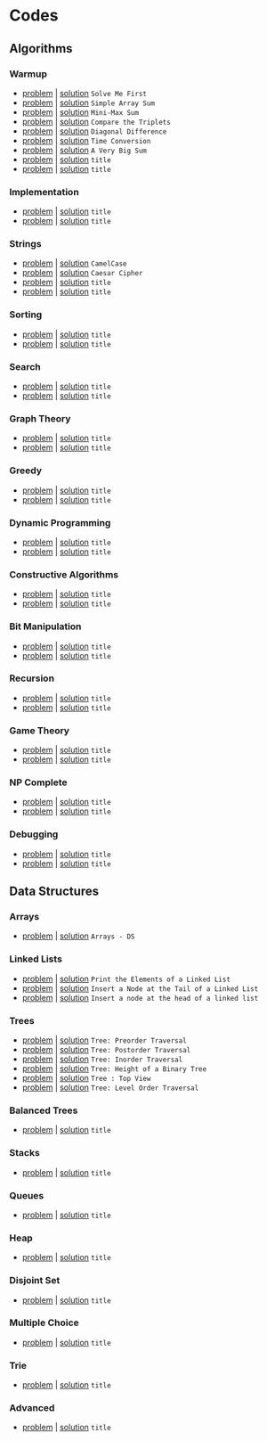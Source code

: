 # Codes

## Algorithms
### Warmup
- [problem](https://www.hackerrank.com/challenges/solve-me-first) | [solution](solve-me-first.py) `Solve Me First`
- [problem](https://www.hackerrank.com/challenges/simple-array-sum) | [solution](simple-array-sum.py) `Simple Array Sum`
- [problem](https://www.hackerrank.com/challenges/mini-max-sum) | [solution](mini-max-sum.py) `Mini-Max Sum`
- [problem](https://www.hackerrank.com/challenges/compare-the-triplets) | [solution](compare-the-triplets.py) `Compare the Triplets`
- [problem](https://www.hackerrank.com/challenges/diagonal-difference) | [solution](diagonal-difference.py) `Diagonal Difference`
- [problem](https://www.hackerrank.com/challenges/time-conversion) | [solution](time-conversion.py) `Time Conversion`
- [problem](https://www.hackerrank.com/challenges/a-very-big-sum) | [solution](a-very-big-sum.py) `A Very Big Sum`
- [problem](link) | [solution](file.py) `title`
- [problem](link) | [solution](file.py) `title`
### Implementation
- [problem](link) | [solution](file.py) `title`
- [problem](link) | [solution](file.py) `title`
### Strings
- [problem](https://www.hackerrank.com/challenges/camelcase) | [solution](camelcase.py) `CamelCase`
- [problem](https://www.hackerrank.com/challenges/caesar-cipher-1) | [solution](caesar-cipher-1.py) `Caesar Cipher`
- [problem](link) | [solution](file.py) `title`
- [problem](link) | [solution](file.py) `title`
### Sorting
- [problem](link) | [solution](file.py) `title`
- [problem](link) | [solution](file.py) `title`
### Search
- [problem](link) | [solution](file.py) `title`
- [problem](link) | [solution](file.py) `title`
### Graph Theory
- [problem](link) | [solution](file.py) `title`
- [problem](link) | [solution](file.py) `title`
### Greedy
- [problem](link) | [solution](file.py) `title`
- [problem](link) | [solution](file.py) `title`
### Dynamic Programming
- [problem](link) | [solution](file.py) `title`
- [problem](link) | [solution](file.py) `title`
### Constructive Algorithms
- [problem](link) | [solution](file.py) `title`
- [problem](link) | [solution](file.py) `title`
### Bit Manipulation
- [problem](link) | [solution](file.py) `title`
- [problem](link) | [solution](file.py) `title`
### Recursion
- [problem](link) | [solution](file.py) `title`
- [problem](link) | [solution](file.py) `title`
### Game Theory
- [problem](link) | [solution](file.py) `title`
- [problem](link) | [solution](file.py) `title`
### NP Complete
- [problem](link) | [solution](file.py) `title`
- [problem](link) | [solution](file.py) `title`
### Debugging
- [problem](link) | [solution](file.py) `title`
- [problem](link) | [solution](file.py) `title`


## Data Structures
### Arrays
- [problem](https://www.hackerrank.com/challenges/arrays-ds) | [solution](arrays-ds.py) `Arrays - DS`
### Linked Lists
- [problem](https://www.hackerrank.com/challenges/print-the-elements-of-a-linked-list) | [solution](print-the-elements-of-a-linked-list.py) `Print the Elements of a Linked List`
- [problem](https://www.hackerrank.com/challenges/insert-a-node-at-the-tail-of-a-linked-list) | [solution](insert-a-node-at-the-tail-of-a-linked-list.py) `Insert a Node at the Tail of a Linked List`
- [problem](https://www.hackerrank.com/challenges/insert-a-node-at-the-head-of-a-linked-list) | [solution](insert-a-node-at-the-head-of-a-linked-list.py) `Insert a node at the head of a linked list`
### Trees
- [problem](https://www.hackerrank.com/challenges/tree-preorder-traversal) | [solution](tree-preorder-traversal.java) `Tree: Preorder Traversal`
- [problem](https://www.hackerrank.com/challenges/tree-postorder-traversal) | [solution](tree-postorder-traversal.java) `Tree: Postorder Traversal`
- [problem](https://www.hackerrank.com/challenges/tree-inorder-traversal) | [solution](tree-inorder-traversal.java) `Tree: Inorder Traversal`
- [problem](https://www.hackerrank.com/challenges/tree-height-of-a-binary-tree) | [solution](tree-height-of-a-binary-tree.java) `Tree: Height of a Binary Tree`
- [problem](https://www.hackerrank.com/challenges/tree-top-view) | [solution](tree-top-view.java) `Tree : Top View`
- [problem](https://www.hackerrank.com/challenges/tree-level-order-traversal) | [solution](tree-level-order-traversal.java) `Tree: Level Order Traversal`
### Balanced Trees
- [problem](link) | [solution](file.py) `title`
### Stacks
- [problem](link) | [solution](file.py) `title`
### Queues
- [problem](link) | [solution](file.py) `title`
### Heap
- [problem](link) | [solution](file.py) `title`
### Disjoint Set
- [problem](link) | [solution](file.py) `title`
### Multiple Choice
- [problem](link) | [solution](file.py) `title`
### Trie
- [problem](link) | [solution](file.py) `title`
### Advanced
- [problem](link) | [solution](file.py) `title`